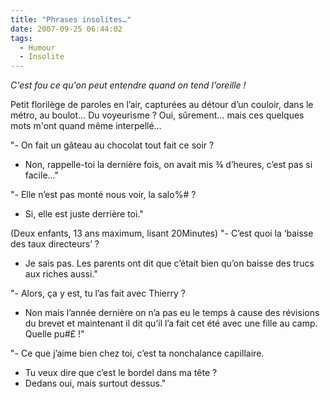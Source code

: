 ```yaml
---
title: "Phrases insolites…"
date: 2007-09-25 06:44:02
tags:
  - Humour
  - Insolite
---
```


_C'est fou ce qu'on peut entendre quand on tend l'oreille&nbsp;!_

<!-- more -->

Petit florilège de paroles en l’air, capturées au détour d’un couloir, dans le métro, au boulot… Du voyeurisme&nbsp;? Oui, sûrement… mais ces quelques mots m'ont quand même interpellé…

"- On fait un gâteau au chocolat tout fait ce soir&nbsp;?
- Non, rappelle-toi la dernière fois, on avait mis ¾ d’heures, c’est pas si facile…"

"- Elle n’est pas monté nous voir, la salo%#&nbsp;?
- Si, elle est juste derrière toi."

(Deux enfants, 13 ans maximum, lisant 20Minutes)
"- C’est quoi la ‘baisse des taux directeurs’&nbsp;?
- Je sais pas. Les parents ont dit que c’était bien qu’on baisse des trucs aux riches aussi."

"- Alors, ça y est, tu l’as fait avec Thierry&nbsp;?
- Non mais l’année dernière on n’a pas eu le temps à cause des révisions du brevet et maintenant il dit qu’il l’a fait cet été avec une fille au camp. Quelle pu#£&nbsp;!"

"- Ce que j’aime bien chez toi, c’est ta nonchalance capillaire.
- Tu veux dire que c’est le bordel dans ma tête&nbsp;?
- Dedans oui, mais surtout dessus."